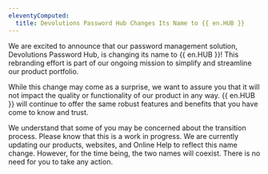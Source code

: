 ```yaml
---
eleventyComputed:
  title: Devolutions Password Hub Changes Its Name to {{ en.HUB }}
---
```

We are excited to announce that our password management solution, Devolutions Password Hub, is changing its name to {{ en.HUB }}! This rebranding effort is part of our ongoing mission to simplify and streamline our product portfolio.

While this change may come as a surprise, we want to assure you that it will not impact the quality or functionality of our product in any way. {{ en.HUB }} will continue to offer the same robust features and benefits that you have come to know and trust.

We understand that some of you may be concerned about the transition process. Please know that this is a work in progress. We are currently updating our products, websites, and Online Help to reflect this name change. However, for the time being, the two names will coexist. There is no need for you to take any action.
